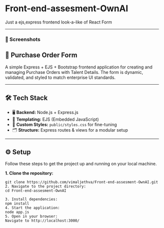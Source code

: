 # Front-end-assesment-OwnAI
Just a ejs,express frontend look-a-like of React Form 

---
### 📸 Screenshots


## 🧾 Purchase Order Form

A simple Express + EJS + Bootstrap frontend application for creating and managing Purchase Orders with Talent Details. The form is dynamic, validated, and styled to match enterprise UI standards.

---

## 🛠️ Tech Stack

*   🖥️ **Backend:** Node.js + Express.js
*   🎨 **Templating:** EJS (Embedded JavaScript)
*   💅 **Custom Styles:** `public/styles.css` for fine-tuning
*   🗂️ **Structure:** Express routes & views for a modular setup

---

## ⚙️ Setup

Follow these steps to get the project up and running on your local machine.

**1. Clone the repository:**
```
git clone https://github.com/vimaljethva/Front-end-assesment-OwnAI.git
2. Navigate to the project directory:
cd Front-end-assesment-OwnAI

3. Install dependencies:
npm install
4. Start the application:
node app.js
5. Open in your browser:
Navigate to http://localhost:3000/




